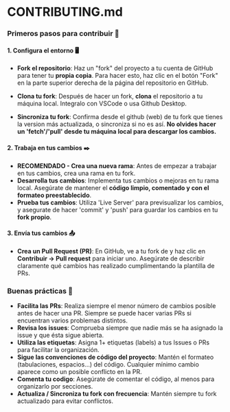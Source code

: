 # CONTRIBUTING.md

### Primeros pasos para contribuir 🚀

#### 1. Configura el entorno 🖥️

- **Fork el repositorio**: Haz un "fork" del proyecto a tu cuenta de GitHub para tener tu **propia copia**. Para hacer esto, haz clic en el botón "Fork" en la parte superior derecha de la página del repositorio en GitHub.

- **Clona tu fork**: Después de hacer un fork, **clona** el repositorio a tu máquina local. Integralo con VSCode o usa Github Desktop.

- **Sincroniza tu fork**: Confirma desde el github (web) de tu fork que tienes la version más actualizada, o sincroniza si no es así. **No olvides hacer un 'fetch'/'pull' desde tu máquina local para descargar los cambios.**

#### 2. Trabaja en tus cambios ✒️

- **RECOMENDADO - Crea una nueva rama**: Antes de empezar a trabajar en tus cambios, crea una rama en tu fork.
- **Desarrolla tus cambios**: Implementa tus cambios o mejoras en tu rama local. Asegúrate de mantener el **código limpio, comentado y con el formateo preestablecido**.
- **Prueba tus cambios**: Utiliza 'Live Server' para previsualizar los cambios, y asegurate de hacer 'commit' y 'push' para guardar los cambios en tu **fork propio**.

#### 3. Envía tus cambios 📤

- **Crea un Pull Request (PR)**: En GitHub, ve a tu fork de y haz clic en **Contribuir -> Pull request** para iniciar uno. Asegúrate de describir claramente qué cambios has realizado cumplimentando la plantilla de PRs.

### Buenas prácticas 🌟 

- **Facilita las PRs**: Realiza siempre el menor número de cambios posible antes de hacer una PR. Siempre se puede hacer varias PRs si encuentran varios problemas distintos.
- **Revisa los issues**: Comprueba siempre que nadie más se ha asignado la issue y que ésta sigue abierta.
- **Utiliza las etiquetas**: Asigna 1+ etiquetas (labels) a tus Issues o PRs para facilitar la organización.
- **Sigue las convenciones de código del proyecto**: Mantén el formateo (tabulaciones, espacios...) del código. Cualquier mínimo cambio aparece como un posible conflicto en la PR.
- **Comenta tu codigo**: Asegúrate de comentar el código, al menos para organizarlo por secciones.
- **Actualiza / Sincroniza tu fork con frecuencia**: Mantén siempre tu fork actualizado para evitar conflictos.
